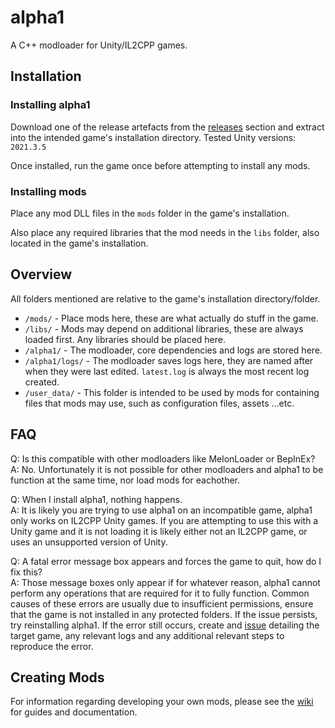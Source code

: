 # alpha1
A C++ modloader for Unity/IL2CPP games.

## Installation
### Installing alpha1
Download one of the release artefacts from the [releases]() section and extract into the intended game's installation directory. Tested Unity versions: `2021.3.5`

Once installed, run the game once before attempting to install any mods.

### Installing mods
Place any mod DLL files in the `mods` folder in the game's installation.

Also place any required libraries that the mod needs in the `libs` folder, also located in the game's installation.

## Overview
All folders mentioned are relative to the game's installation directory/folder.

* `/mods/` - Place mods here, these are what actually do stuff in the game.
* `/libs/` - Mods may depend on additional libraries, these are always loaded first. Any libraries should be placed here.
* `/alpha1/` - The modloader, core dependencies and logs are stored here.
* `/alpha1/logs/` - The modloader saves logs here, they are named after when they were last edited. `latest.log` is always the most recent log created.
* `/user_data/` - This folder is intended to be used by mods for containing files that mods may use, such as configuration files, assets ...etc.

## FAQ
Q: Is this compatible with other modloaders like MelonLoader or BepInEx? <br>
A: No. Unfortunately it is not possible for other modloaders and alpha1 to be function at the same time, nor load mods for eachother.

Q: When I install alpha1, nothing happens. <br>
A: It is likely you are trying to use alpha1 on an incompatible game, alpha1 only works on IL2CPP Unity games. If you are attempting to use this with a Unity game and it is not loading it is likely either not an IL2CPP game, or uses an unsupported version of Unity.

Q: A fatal error message box appears and forces the game to quit, how do I fix this? <br>
A: Those message boxes only appear if for whatever reason, alpha1 cannot perform any operations that are required for it to fully function. Common causes of these errors are usually due to insufficient permissions, ensure that the game is not installed in any protected folders. If the issue persists, try reinstalling alpha1. If the error still occurs, create and [issue]() detailing the target game, any relevant logs and any additional relevant steps to reproduce the error.

## Creating Mods
For information regarding developing your own mods, please see the [wiki]() for guides and documentation.
